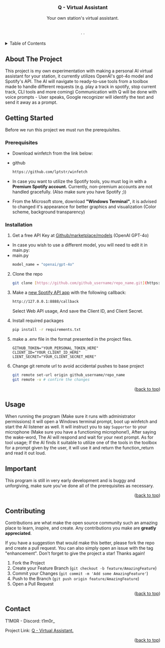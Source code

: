 
<a id="readme-top"></a>



<h3 align="center">Q - Virtual Assistant</h3>

  <p align="center">
    Your own station's virtual assistant.
    <br />
    <!-- <a href="https://github.com/github_username/repo_name"><strong>Explore the docs »</strong></a> -->
    <br />
    <br />
    <!-- <a href="https://github.com/github_username/repo_name">View Demo</a> -->
    &middot;
    <!-- <a href="https://github.com/github_username/repo_name/issues/new?labels=bug&template=bug-report---.md">Report Bug</a> -->
    &middot;
    <!-- <a href="https://github.com/github_username/repo_name/issues/new?labels=enhancement&template=feature-request---.md">Request Feature</a> -->
  </p>
</div>



<!-- TABLE OF CONTENTS -->
<details>
  <summary>Table of Contents</summary>
  <ol>
    <li>
      <a href="#about-the-project">About The Project</a>
    </li>
    <li>
      <a href="#getting-started">Getting Started</a>
      <ul>
        <li><a href="#prerequisites">Prerequisites</a></li>
        <li><a href="#installation">Installation</a></li>
      </ul>
    </li>
    <li><a href="#usage">Usage</a></li>
    <li><a href="#contact">Contact</a></li>
  </ol>
</details>



<!-- ABOUT THE PROJECT -->
## About The Project

<!-- [![Product Name Screen Shot][product-screenshot]](https://example.com) -->

This project is my own experimentation with making a personal AI virtual assistant for your station,
it currently utilizes OpenAI's gpt-4o model and Spotify's API.
The AI will navigate to ready-to-use tools from a toolbox made to handle different requests (e.g. play a track in spotify, stop current track, CLI tools and more coming)
Communication with Q will be done with voice prompts - User speaks, Google recognizer will identify the text and send it away as a prompt.

<!-- GETTING STARTED -->
## Getting Started

Before we run this project we must run the prerequisites.

### Prerequisites

- Download winfetch from the link below:

* github
  ```sh
  https://github.com/lptstr/winfetch
  ```

- In case you want to utilize the Spotify tools, you must log in with a **Premium Spotify account.** Currently, non-premium accounts are not handled gracefully.
(Also make sure you have Spotify ;))

- From the Microsoft store, download **"Windows Terminal"**, it is advised to changed it's appearance for better graphics and visualization (Color scheme, background transparency)

### Installation

1. Get a free API Key at [Github/marketplace/models]( https://github.com/marketplace/models) (OpenAI GPT-4o)
* In case you wish to use a different model, you will need to edit it in main.py:
* main.py
  ```sh
  model_name = "openai/gpt-4o"
  ```
  
2. Clone the repo
   ```sh
   git clone [https://github.com/github_username/repo_name.git](https://github.com/scarflox/q_virtual_assistant)
   ```
   
3. Make a [new Spotify API app](https://developer.spotify.com/) with the following callback: 
   ```sh
   http://127.0.0.1:8888/callback
   ```
   Select Web API usage, And save the Client ID, and Client Secret.
   
5. Install required packages
   ```.sh
   pip install -r requirements.txt
   ```
6. make a .env file in the format presented in the project files.
   ```.env
   GITHUB_TOKEN="YOUR_PERSONAL_TOKEN_HERE"
   CLIENT_ID="YOUR_CLIENT_ID_HERE"
   LIENT_SECRET="YOUR_CLIENT_SECRET_HERE"
   ```
7. Change git remote url to avoid accidental pushes to base project
   ```sh
   git remote set-url origin github_username/repo_name
   git remote -v # confirm the changes
   ```

<p align="right">(<a href="#readme-top">back to top</a>)</p>



<!-- USAGE EXAMPLES -->
## Usage

When running the program (Make sure it runs with administrator permissions) it will open a Windows terminal prompt, boot up winfetch and start the AI listener as well.
It will instruct you to say `Supporter` to your microphone (Make sure you have a functioning microphone!), After saying the wake-word, The AI will respond and wait
for your next prompt.
As for tool usage; If the AI finds it suitable to utilize one of the tools in the toolbox for a prompt given by the user, it will use it and return the function_return and read it out loud.

## Important
This program is still in very early development and is buggy and unforgiving, make sure you've done all of the prerequisites as necessary.

<p align="right">(<a href="#readme-top">back to top</a>)</p>

<!-- CONTRIBUTING -->
## Contributing

Contributions are what make the open source community such an amazing place to learn, inspire, and create. Any contributions you make are **greatly appreciated**.

If you have a suggestion that would make this better, please fork the repo and create a pull request. You can also simply open an issue with the tag "enhancement".
Don't forget to give the project a star! Thanks again!

1. Fork the Project
2. Create your Feature Branch (`git checkout -b feature/AmazingFeature`)
3. Commit your Changes (`git commit -m 'Add some AmazingFeature'`)
4. Push to the Branch (`git push origin feature/AmazingFeature`)
5. Open a Pull Request

<p align="right">(<a href="#readme-top">back to top</a>)</p>


<!-- CONTACT -->
## Contact

T1M0R - Discord: t1m0r_

Project Link: [Q - Virtual Assistant.](https://github.com/scarflox/q_virtual_assistant)

<p align="right">(<a href="#readme-top">back to top</a>)</p>
